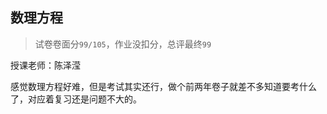 ## 数理方程

> 试卷卷面分`99/105`，作业没扣分，总评最终`99`


授课老师：陈泽滢

感觉数理方程好难，但是考试其实还行，做个前两年卷子就差不多知道要考什么了，对应着复习还是问题不大的。